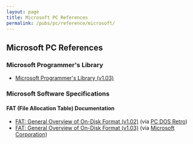 ```yaml
---
layout: page
title: Microsoft PC References
permalink: /pubs/pc/reference/microsoft/
---
```


Microsoft PC References
-----------------------

### Microsoft Programmer's Library

- [Microsoft Programmer's Library (v1.03)](mspl13/)

### Microsoft Software Specifications

#### FAT (File Allocation Table) Documentation

- [FAT: General Overview of On-Disk Format (v1.02)](https://s3-us-west-2.amazonaws.com/archive.pcjs.org/pubs/pc/reference/microsoft/fatgen102.pdf) (via [PC DOS Retro](https://sites.google.com/site/pcdosretro/))
- [FAT: General Overview of On-Disk Format (v1.03)](https://s3-us-west-2.amazonaws.com/archive.pcjs.org/pubs/pc/reference/microsoft/fatgen103.pdf) (via [Microsoft Corporation](http://msdn.microsoft.com/en-us/windows/hardware/gg463080))
